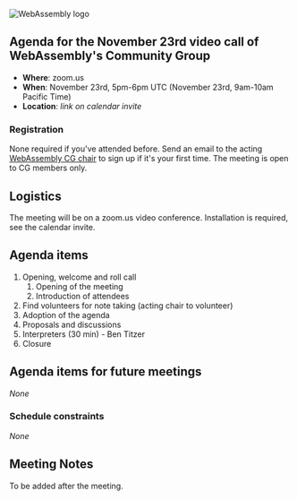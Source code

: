 ![WebAssembly logo](/images/WebAssembly.png)

## Agenda for the November 23rd video call of WebAssembly's Community Group

- **Where**: zoom.us
- **When**: November 23rd, 5pm-6pm UTC (November 23rd, 9am-10am Pacific Time)
- **Location**: *link on calendar invite*

### Registration

None required if you've attended before. Send an email to the acting [WebAssembly CG chair](mailto:webassembly-cg-chair@chromium.org)
to sign up if it's your first time. The meeting is open to CG members only.

## Logistics

The meeting will be on a zoom.us video conference.
Installation is required, see the calendar invite.

## Agenda items

1. Opening, welcome and roll call
    1. Opening of the meeting
    1. Introduction of attendees
1. Find volunteers for note taking (acting chair to volunteer)
1. Adoption of the agenda
1. Proposals and discussions
2. Interpreters (30 min) - Ben Titzer
3. Closure

## Agenda items for future meetings

*None*

### Schedule constraints

*None*

## Meeting Notes

To be added after the meeting.

